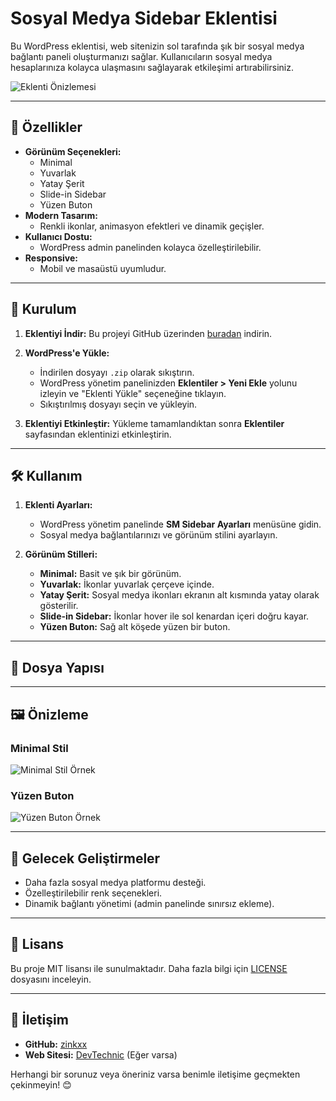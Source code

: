 # Sosyal Medya Sidebar Eklentisi

Bu WordPress eklentisi, web sitenizin sol tarafında şık bir sosyal medya bağlantı paneli oluşturmanızı sağlar. Kullanıcıların sosyal medya hesaplarınıza kolayca ulaşmasını sağlayarak etkileşimi artırabilirsiniz.

![Eklenti Önizlemesi](https://via.placeholder.com/800x400?text=Sosyal+Medya+Sidebar+Önizlemesi)

---

## 🎨 Özellikler

- **Görünüm Seçenekleri:** 
  - Minimal
  - Yuvarlak
  - Yatay Şerit
  - Slide-in Sidebar
  - Yüzen Buton
- **Modern Tasarım:** 
  - Renkli ikonlar, animasyon efektleri ve dinamik geçişler.
- **Kullanıcı Dostu:** 
  - WordPress admin panelinden kolayca özelleştirilebilir.
- **Responsive:** 
  - Mobil ve masaüstü uyumludur.

---

## 🚀 Kurulum

1. **Eklentiyi İndir:**
   Bu projeyi GitHub üzerinden [buradan](https://github.com/zinkxx) indirin.

2. **WordPress'e Yükle:**
   - İndirilen dosyayı `.zip` olarak sıkıştırın.
   - WordPress yönetim panelinizden **Eklentiler > Yeni Ekle** yolunu izleyin ve "Eklenti Yükle" seçeneğine tıklayın.
   - Sıkıştırılmış dosyayı seçin ve yükleyin.

3. **Eklentiyi Etkinleştir:**
   Yükleme tamamlandıktan sonra **Eklentiler** sayfasından eklentinizi etkinleştirin.

---

## 🛠️ Kullanım

1. **Eklenti Ayarları:**
   - WordPress yönetim panelinde **SM Sidebar Ayarları** menüsüne gidin.
   - Sosyal medya bağlantılarınızı ve görünüm stilini ayarlayın.

2. **Görünüm Stilleri:**
   - **Minimal:** Basit ve şık bir görünüm.
   - **Yuvarlak:** İkonlar yuvarlak çerçeve içinde.
   - **Yatay Şerit:** Sosyal medya ikonları ekranın alt kısmında yatay olarak gösterilir.
   - **Slide-in Sidebar:** İkonlar hover ile sol kenardan içeri doğru kayar.
   - **Yüzen Buton:** Sağ alt köşede yüzen bir buton.

---

## 📂 Dosya Yapısı


---

## 🖼️ Önizleme

### Minimal Stil
![Minimal Stil Örnek](https://via.placeholder.com/400x200?text=Minimal+Stil)

### Yüzen Buton
![Yüzen Buton Örnek](https://via.placeholder.com/400x200?text=Yüzen+Buton)

---

## 🧩 Gelecek Geliştirmeler

- Daha fazla sosyal medya platformu desteği.
- Özelleştirilebilir renk seçenekleri.
- Dinamik bağlantı yönetimi (admin panelinde sınırsız ekleme).

---

## 📜 Lisans

Bu proje MIT lisansı ile sunulmaktadır. Daha fazla bilgi için [LICENSE](https://github.com/zinkxx) dosyasını inceleyin.

---

## 👤 İletişim

- **GitHub:** [zinkxx](https://github.com/zinkxx)
- **Web Sitesi:** [DevTechnic](https://example.com) (Eğer varsa)

Herhangi bir sorunuz veya öneriniz varsa benimle iletişime geçmekten çekinmeyin! 😊
